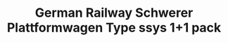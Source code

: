 ---
layout: product
title: "German Railway Schwerer Plattformwagen Type ssys 1+1 pack"
price: "2300" 
desc: "Maketa"
img_path: "/assets/img/UA72086.webp"
brand: "N/A"
available: false
special_offer: false
new: false
soon: false
cat: "010000"
subcat: "013300"
subsubcat: "0N/A"
sifra: "UA72086"
popular: false
spec: false
---